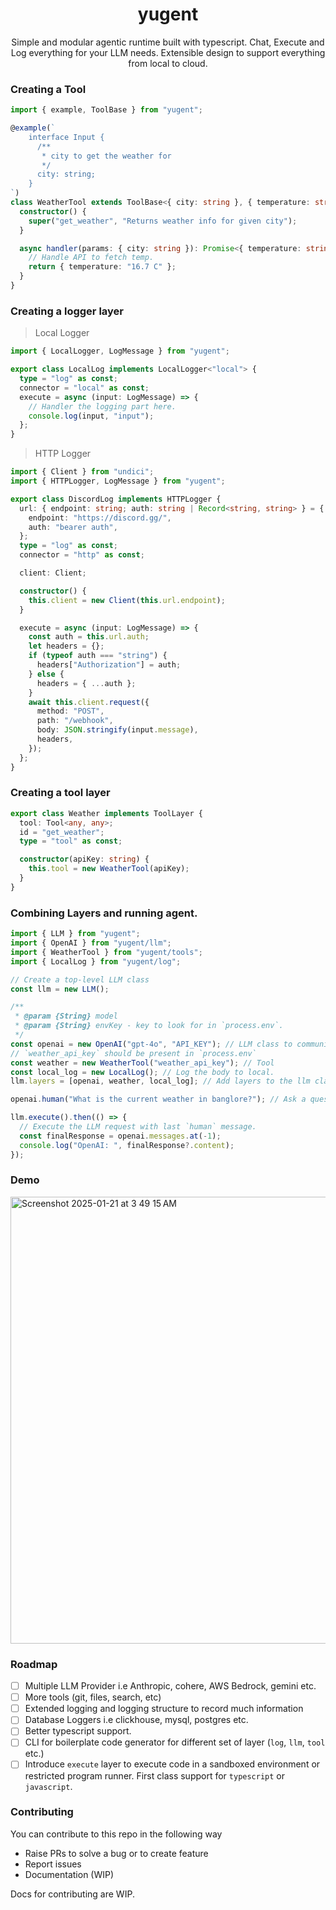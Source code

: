 <h1 align="center">yugent</h1>
<p align="center">
Simple and modular agentic runtime built with typescript. Chat, Execute and Log everything for your LLM needs. Extensible design to support everything from local to cloud.
</p>


### Creating a Tool

```typescript
import { example, ToolBase } from "yugent";

@example(`
    interface Input {
      /**
       * city to get the weather for
       */
      city: string;
    }
`)
class WeatherTool extends ToolBase<{ city: string }, { temperature: string }> {
  constructor() {
    super("get_weather", "Returns weather info for given city");
  }

  async handler(params: { city: string }): Promise<{ temperature: string }> {
    // Handle API to fetch temp.
    return { temperature: "16.7 C" };
  }
}
```

### Creating a logger layer

> Local Logger

```typescript
import { LocalLogger, LogMessage } from "yugent";

export class LocalLog implements LocalLogger<"local"> {
  type = "log" as const;
  connector = "local" as const;
  execute = async (input: LogMessage) => {
    // Handler the logging part here.
    console.log(input, "input");
  };
}
```

> HTTP Logger

```typescript
import { Client } from "undici";
import { HTTPLogger, LogMessage } from "yugent";

export class DiscordLog implements HTTPLogger {
  url: { endpoint: string; auth: string | Record<string, string> } = {
    endpoint: "https://discord.gg/",
    auth: "bearer auth",
  };
  type = "log" as const;
  connector = "http" as const;

  client: Client;

  constructor() {
    this.client = new Client(this.url.endpoint);
  }

  execute = async (input: LogMessage) => {
    const auth = this.url.auth;
    let headers = {};
    if (typeof auth === "string") {
      headers["Authorization"] = auth;
    } else {
      headers = { ...auth };
    }
    await this.client.request({
      method: "POST",
      path: "/webhook",
      body: JSON.stringify(input.message),
      headers,
    });
  };
}
```

### Creating a tool layer

```typescript
export class Weather implements ToolLayer {
  tool: Tool<any, any>;
  id = "get_weather";
  type = "tool" as const;

  constructor(apiKey: string) {
    this.tool = new WeatherTool(apiKey);
  }
}
```

### Combining Layers and running agent.

```typescript
import { LLM } from "yugent";
import { OpenAI } from "yugent/llm";
import { WeatherTool } from "yugent/tools";
import { LocalLog } from "yugent/log";

// Create a top-level LLM class
const llm = new LLM();

/**
 * @param {String} model
 * @param {String} envKey - key to look for in `process.env`.
 */
const openai = new OpenAI("gpt-4o", "API_KEY"); // LLM class to communicate.
// `weather_api_key` should be present in `process.env`
const weather = new WeatherTool("weather_api_key"); // Tool
const local_log = new LocalLog(); // Log the body to local.
llm.layers = [openai, weather, local_log]; // Add layers to the llm class

openai.human("What is the current weather in banglore?"); // Ask a question to trigger tool

llm.execute().then(() => {
  // Execute the LLM request with last `human` message.
  const finalResponse = openai.messages.at(-1);
  console.log("OpenAI: ", finalResponse?.content);
});
```

### Demo

<img width="715" alt="Screenshot 2025-01-21 at 3 49 15 AM" src="https://github.com/user-attachments/assets/14283331-07d2-4f5d-9c6c-ec1688ebe96a" />

### Roadmap

- [ ] Multiple LLM Provider i.e Anthropic, cohere, AWS Bedrock, gemini etc.
- [ ] More tools (git, files, search, etc)
- [ ] Extended logging and logging structure to record much information
- [ ] Database Loggers i.e clickhouse, mysql, postgres etc.
- [ ] Better typescript support.
- [ ] CLI for boilerplate code generator for different set of layer (`log`, `llm`, `tool` etc.)
- [ ] Introduce `execute` layer to execute code in a sandboxed environment or restricted program runner. First class support for `typescript` or `javascript`.

### Contributing

You can contribute to this repo in the following way

- Raise PRs to solve a bug or to create feature
- Report issues
- Documentation (WIP)

Docs for contributing are WIP.
